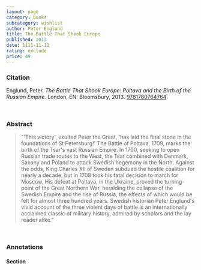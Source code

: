 ```yaml
---
layout: page
category: books
subcategory: wishlist
author: Peter Englund
title: The Battle That Shook Europe
published: 2013
date: 1111-11-11
rating: exclude
price: 49
---
```


### Citation

Englund, Peter. *The Battle That Shook Europe: Poltava and the Birth of the Russian Empire.* London, EN: Bloomsbury, 2013. [9781780764764](https://www.bloomsbury.com/uk/battle-that-shook-europe-9781780764764/).

<br>

### Abstract

> "'This victory', exulted Peter the Great, 'has laid the final stone in the foundations of St Petersburg!' The Battle of Poltava, 1709, marks the birth of the Tsar's vast Russian Empire. In 1700, seeking to open Russian trade routes to the West, the Tsar combined with Denmark, Saxony and Poland to attack Swedish hegemony in the North. Against the odds, King Charles XII of Sweden subdued the hostile coalition for nearly a decade, but in 1708 took his fatal decision to march for Moscow. His defeat at Poltava, in the Ukraine, proved the turning-point of the Great Northern War, heralding the collapse of the Swedish Empire and the rise of Russia, the effects of which would be felt for almost three hundred years. Swedish historian Peter Englund's vivid account of the three violent days of battle is an internationally acclaimed classic of military history, admired by scholars and the lay reader alike."

<br>

### Annotations

#### Section

<br>
